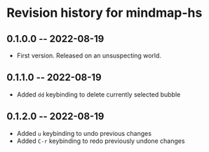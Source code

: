 # Revision history for mindmap-hs

## 0.1.0.0 -- 2022-08-19

* First version. Released on an unsuspecting world.

## 0.1.1.0 -- 2022-08-19

* Added `dd` keybinding to delete currently selected bubble

## 0.1.2.0 -- 2022-08-19

* Added `u` keybinding to undo previous changes
* Added `C-r` keybinding to redo previously undone changes
